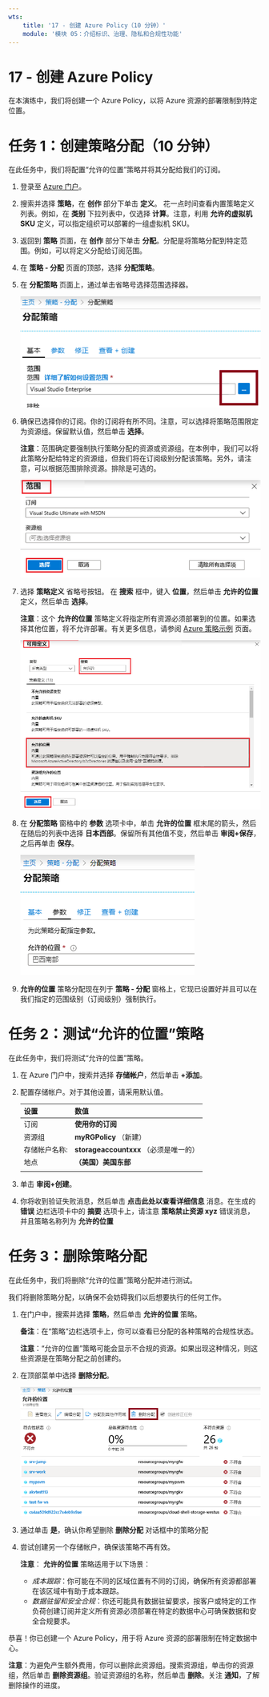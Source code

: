 ```yaml
---
wts:
    title: '17 - 创建 Azure Policy（10 分钟）'
    module: '模块 05：介绍标识、治理、隐私和合规性功能'
---
```

# 17 - 创建 Azure Policy

在本演练中，我们将创建一个 Azure Policy，以将 Azure 资源的部署限制到特定位置。

# 任务 1：创建策略分配（10 分钟）

在此任务中，我们将配置“允许的位置”策略并将其分配给我们的订阅。 

1. 登录至 [Azure 门户](https://portal.azure.com)。

2. 搜索并选择 **策略**，在 **创作** 部分下单击 **定义**。  花一点时间查看内置策略定义列表。例如，在 **类别** 下拉列表中，仅选择 **计算**。注意，利用 **允许的虚拟机 SKU** 定义，可以指定组织可以部署的一组虚拟机 SKU。

3. 返回到 **策略** 页面，在 **创作** 部分下单击 **分配**。分配是将策略分配到特定范围。例如，可以将定义分配给订阅范围。 

4. 在 **策略 - 分配** 页面的顶部，选择 **分配策略**。

5. 在 **分配策略** 页面上，通过单击省略号选择范围选择器。

    ![范围选择器省略号的屏幕截图。](../images/1401.png)

6. 确保已选择你的订阅。你的订阅将有所不同。注意，可以选择将策略范围限定为资源组。保留默认值，然后单击 **选择**。 

    **注意**：范围确定要强制执行策略分配的资源或资源组。在本例中，我们可以将此策略分配给特定的资源组，但我们将在订阅级别分配该策略。另外，请注意，可以根据范围排除资源。排除是可选的。

    ![此屏幕截图显示了“范围”窗格，其中已填写字段值，并突出显示“选择”按钮。 ](../images/1402.png)

7. 选择 **策略定义** 省略号按钮。  在 **搜索** 框中，键入 **位置**，然后单击 **允许的位置** 定义，然后单击 **选择**。

    **注意**：这个 **允许的位置** 策略定义将指定所有资源必须部署到的位置。如果选择其他位置，将不允许部署。有关更多信息，请参阅 [Azure 策略示例](https://docs.microsoft.com/zh-cn/azure/governance/policy/samples/index) 页面。

   ![此屏幕截图显示了“可用定义”窗格的屏幕截图，其中突出显示了各个字段，并且选中了“不使用托管磁盘的审核 VM”选项。](../images/1403.png)

8.  在 **分配策略** 窗格中的 **参数** 选项卡中，单击 **允许的位置** 框末尾的箭头，然后在随后的列表中选择 **日本西部**。保留所有其他值不变，然后单击 **审阅+保存**，之后再单击 **保存**。

    ![此屏幕截图显示了“分配策略”窗格，其中填充了各个字段和日本西部这一位置，并突出显示了“分配”按钮。](../images/1404.png)

9.  **允许的位置** 策略分配现在列于 **策略 - 分配** 窗格上，它现已设置好并且可以在我们指定的范围级别（订阅级别）强制执行。

# 任务 2：测试“允许的位置”策略

在此任务中，我们将测试“允许的位置”策略。 

1. 在 Azure 门户中，搜索并选择 **存储帐户**，然后单击 **+添加**。

2. 配置存储帐户。对于其他设置，请采用默认值。 

    | 设置 | 数值 | 
    | --- | --- |
    | 订阅 | **使用你的订阅** |
    | 资源组 | **myRGPolicy** （新建） |
    | 存储帐户名称:  | **storageaccountxxx** （必须是唯一的） |
    | 地点 | **（美国）美国东部** |
    | | |

3. 单击 **审阅+创建**。

4. 你将收到验证失败消息，然后单击 **点击此处以查看详细信息** 消息。在生成的 **错误** 边栏选项卡中的 **摘要** 选项卡上，请注意 **策略禁止资源 xyz** 错误消息，并且策略名称列为 **允许的位置**

# 任务 3：删除策略分配

在此任务中，我们将删除“允许的位置”策略分配并进行测试。 

我们将删除策略分配，以确保不会妨碍我们以后想要执行的任何工作。

1. 在门户中，搜索并选择 **策略**，然后单击 **允许的位置** 策略。

    **备注**：在“策略”边栏选项卡上，你可以查看已分配的各种策略的合规性状态。

    **注意**：“允许的位置”策略可能会显示不合规的资源。如果出现这种情况，则这些资源是在策略分配之前创建的。

2. 在顶部菜单中选择 **删除分配**。

   ![“删除分配”菜单项的屏幕截图。](../images/1407.png)

3. 通过单击 **是**，确认你希望删除 **删除分配** 对话框中的策略分配

4. 尝试创建另一个存储帐户，确保该策略不再有效。

    **注意**： **允许的位置** 策略适用于以下场景： 
    - *成本跟踪*：你可能在不同的区域位置有不同的订阅，确保所有资源都部署在该区域中有助于成本跟踪。 
    - *数据驻留和安全合规*：你还可能具有数据驻留要求，按客户或特定的工作负荷创建订阅并定义所有资源必须部署在特定的数据中心可确保数据和安全合规要求。

恭喜！你已创建一个 Azure Policy，用于将 Azure 资源的部署限制在特定数据中心。

**注意**：为避免产生额外费用，你可以删除此资源组。搜索资源组，单击你的资源组，然后单击 **删除资源组**。验证资源组的名称，然后单击 **删除**。关注 **通知**，了解删除操作的进度。
